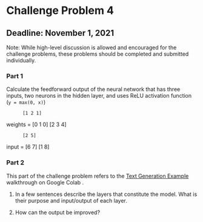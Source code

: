 # Challenge Problem 4

## Deadline: November 1, 2021

Note: While high-level discussion is allowed and encouraged for the challenge problems, these problems should be completed and submitted individually.

### Part 1

Calculate the feedforward output of the neural network that has three inputs, two neurons in the hidden layer, and uses ReLU activation function (`y = max(0, x)`)

          [1 2 1]
weights = [0 1 0]
          [2 3 4]
          
          [2 5]
input =   [6 7]
          [1 8]
          
### Part 2

This part of the challenge problem refers to the [Text Generation Example](https://www.tensorflow.org/text/tutorials/text_generation) walkthrough on Google Colab .

1. In a few sentences describe the layers that constitute the model. What is their purpose and input/output of each layer.

2. How can the output be improved?
